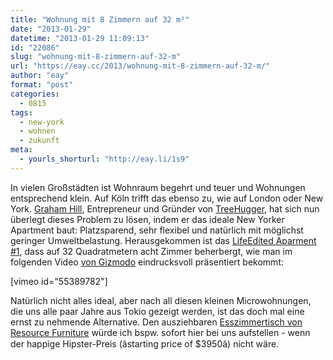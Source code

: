 ```yaml
---
title: "Wohnung mit 8 Zimmern auf 32 m²"
date: "2013-01-29"
datetime: "2013-01-29 11:09:13"
id: "22086"
slug: "wohnung-mit-8-zimmern-auf-32-m"
url: "https://eay.cc/2013/wohnung-mit-8-zimmern-auf-32-m/"
author: "eay"
format: "post"
categories:
  - 0815
tags:
  - new-york
  - wohnen
  - zukunft
meta:
  - yourls_shorturl: "http://eay.li/1s9"
---
```


In vielen Großstädten ist Wohnraum begehrt und teuer und Wohnungen entsprechend klein. Auf Köln trifft das ebenso zu, wie auf London oder New York. [Graham Hill](https://twitter.com/ghill), Entrepreneur und Gründer von [TreeHugger](http://www.treehugger.com/), hat sich nun überlegt dieses Problem zu lösen, indem er das ideale New Yorker Apartment baut: Platzsparend, sehr flexibel und natürlich mit möglichst geringer Umweltbelastung. Herausgekommen ist das [LifeEdited Aparment #1](http://www.lifeedited.com/see-the-lifeedited-apartment-move-through-its-many-functions/), dass auf 32 Quadratmetern acht Zimmer beherbergt, wie man im folgenden Video [von Gizmodo](http://gizmodo.com/5967622/the-tiny-transforming-apartment-that-packs-six-rooms-into-350-square-feet) eindrucksvoll präsentiert bekommt:

\[vimeo id="55389782"\]

Natürlich nicht alles ideal, aber nach all diesen kleinen Microwohnungen, die uns alle paar Jahre aus Tokio gezeigt werden, ist das doch mal eine ernst zu nehmende Alternative. Den ausziehbaren [Esszimmertisch von Resource Furniture](http://www.resourcefurniture.com/space-savers/space-saving-tables/goliath) würde ich bspw. sofort hier bei uns aufstellen - wenn der happige Hipster-Preis (âstarting price of $3950â) nicht wäre.
